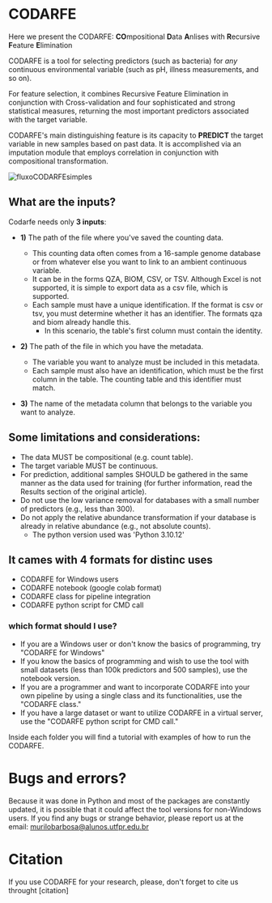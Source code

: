 # CODARFE
Here we present the CODARFE: **CO**mpositional **D**ata **A**nlises with **R**ecursive **F**eature **E**limination  

CODARFE is a tool for selecting predictors (such as bacteria) for *any* continuous environmental variable (such as pH, illness measurements, and so on).  

For feature selection, it combines Recursive Feature Elimination in conjunction with Cross-validation and four sophisticated and strong statistical measures, returning the most important predictors associated with the target variable.  

CODARFE's main distinguishing feature is its capacity to **PREDICT** the target variable in new samples based on past data. It is accomplished via an imputation module that employs correlation in conjunction with compositional transformation.  


![fluxoCODARFEsimples](https://github.com/MuriloCaminotto/CODARFE/assets/92797211/e3370d81-fa63-42b0-b168-9e0b3e7bdb0e)


## What are the inputs?
Codarfe needs only **3 inputs**:
* **1)** The path of the file where you've saved the counting data.  
  - This counting data often comes from a 16-sample genome database or from whatever else you want to link to an ambient continuous variable.   
  - It can be in the forms QZA, BIOM, CSV, or TSV. Although Excel is not supported, it is simple to export data as a csv file, which is supported.  
  - Each sample must have a unique identification. If the format is csv or tsv, you must determine whether it has an identifier. The formats qza and biom already handle this.  
    * In this scenario, the table's first column must contain the identity.  

* **2)** The path of the file in which you have the metadata.  
  - The variable you want to analyze must be included in this metadata.  
  - Each sample must also have an identification, which must be the first column in the table.  The counting table and this identifier must match.
* **3)** The name of the metadata column that belongs to the variable you want to analyze.  
   
## Some limitations and considerations:
  * The data MUST be compositional (e.g. count table).
  * The target variable MUST be continuous.
  * For prediction, additional samples SHOULD be gathered in the same manner as the data used for training (for further information, read the Results section of the original article).
  * Do not use the low variance removal for databases with a small number of predictors (e.g., less than 300).
  * Do not apply the relative abundance transformation if your database is already in relative abundance (e.g., not absolute counts).
      - The python version used was 'Python 3.10.12' 

## It cames with 4 formats  for distinc uses
  * CODARFE for Windows users
  * CODARFE notebook (google colab format)
  * CODARFE class for pipeline integration
  * CODARFE python script for CMD call

### which format should I use?

* If you are a Windows user or don't know the basics of programming, try "CODARFE for Windows"
* If you know the basics of programming and wish to use the tool with small datasets (less than 100k predictors and 500 samples), use the notebook version.
* If you are a programmer and want to incorporate CODARFE into your own pipeline by using a single class and its functionalities, use the "CODARFE class."
* If you have a large dataset or want to utilize CODARFE in a virtual server, use the "CODARFE python script for CMD call."


Inside each folder you will find a tutorial with examples of how to run the CODARFE.

# Bugs and errors?
Because it was done in Python and most of the packages are constantly updated, it is possible that it could affect the tool versions for non-Windows users.
If you find any bugs or strange behavior, please report us at the email: murilobarbosa@alunos.utfpr.edu.br  

# Citation
If you use CODARFE for your research, please, don't forget to cite us throught [citation]
